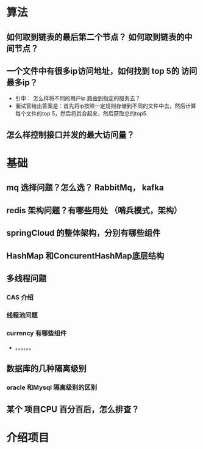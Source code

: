 # 算法

## 如何取到链表的最后第二个节点？ 如何取到链表的中间节点？

## 一个文件中有很多ip访问地址，如何找到 top 5的 访问最多ip？

- 引申： 怎么样将不同的用户ip 路由到指定的服务去？
- 面试官给出答案是：首先将ip按照一定规则存储到不同的文件中去，然后计算每个文件的top 5，然后将其合起来，然后获取总的top5.



## 怎么样控制接口并发的最大访问量？



# 基础



## mq 选择问题？怎么选？ RabbitMq， kafka



## redis 架构问题？有哪些用处 （哨兵模式，架构）



## springCloud 的整体架构，分别有哪些组件



## HashMap 和ConcurentHashMap底层结构



## 多线程问题



### CAS 介绍



### 线程池问题



### currency 有哪些组件

- 。。。。。。

## 数据库的几种隔离级别

### oracle 和Mysql 隔离级别的区别

## 某个 项目CPU 百分百后，怎么排查？



# 介绍项目